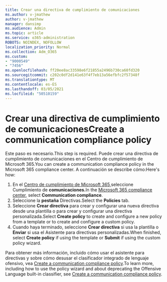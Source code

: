 ```yaml
---
title: Crear una directiva de cumplimiento de comunicaciones
ms.author: v-jmathew
author: v-jmathew
manager: dansimp
ms.audience: Admin
ms.topic: article
ms.service: o365-administration
ROBOTS: NOINDEX, NOFOLLOW
localization_priority: Normal
ms.collection: Adm_O365
ms.custom:
- "9000549"
- "7456"
ms.openlocfilehash: ff20ee8ac33598e6f21855a2496b730ca60fd320
ms.sourcegitcommit: c202c0df2d141e63f4f7eb13a56efbfc2f57348f
ms.translationtype: MT
ms.contentlocale: es-ES
ms.lasthandoff: 03/05/2021
ms.locfileid: "50510159"
---
```

# <a name="create-a-communication-compliance-policy"></a><span data-ttu-id="92c31-102">Crear una directiva de cumplimiento de comunicaciones</span><span class="sxs-lookup"><span data-stu-id="92c31-102">Create a communication compliance policy</span></span>

<span data-ttu-id="92c31-103">Este paso es necesario.</span><span class="sxs-lookup"><span data-stu-id="92c31-103">This step is required.</span></span> <span data-ttu-id="92c31-104">Puede crear una directiva de cumplimiento de comunicaciones en el Centro de cumplimiento de Microsoft 365.</span><span class="sxs-lookup"><span data-stu-id="92c31-104">You can create a communication compliance policy in the Microsoft 365 compliance center.</span></span> <span data-ttu-id="92c31-105">A continuación se describe cómo:</span><span class="sxs-lookup"><span data-stu-id="92c31-105">Here's how:</span></span>

1. <span data-ttu-id="92c31-106">En el [Centro de cumplimiento de Microsoft 365,](https://go.microsoft.com/fwlink/?linkid=2130502)seleccione Cumplimiento de **comunicaciones.**</span><span class="sxs-lookup"><span data-stu-id="92c31-106">In the [Microsoft 365 compliance center](https://go.microsoft.com/fwlink/?linkid=2130502), select **Communication compliance**.</span></span>
2. <span data-ttu-id="92c31-107">Seleccione la **pestaña** Directivas.</span><span class="sxs-lookup"><span data-stu-id="92c31-107">Select the **Policies** tab.</span></span>
3. <span data-ttu-id="92c31-108">Seleccione **Crear directiva** para crear y configurar una nueva directiva desde una plantilla o para crear y configurar una directiva personalizada.</span><span class="sxs-lookup"><span data-stu-id="92c31-108">Select **Create policy** to create and configure a new policy from a template or to create and configure a custom policy.</span></span>
4. <span data-ttu-id="92c31-109">Cuando haya terminado, seleccione **Crear directiva** si usa la plantilla o **Enviar** si usa el Asistente para directivas personalizadas.</span><span class="sxs-lookup"><span data-stu-id="92c31-109">When finished, select **Create policy** if using the template or **Submit** if using the custom policy wizard.</span></span>

<span data-ttu-id="92c31-110">Para obtener más información, incluido cómo usar el asistente para directivas y sobre cómo desusar el clasificador integrado de lenguaje ofensivo, vea [Create a communication compliance policy](https://go.microsoft.com/fwlink/?linkid=2129079).</span><span class="sxs-lookup"><span data-stu-id="92c31-110">To learn more, including how to use the policy wizard and about deprecating the Offensive Language built-in classifier, see [Create a communication compliance policy](https://go.microsoft.com/fwlink/?linkid=2129079).</span></span>
